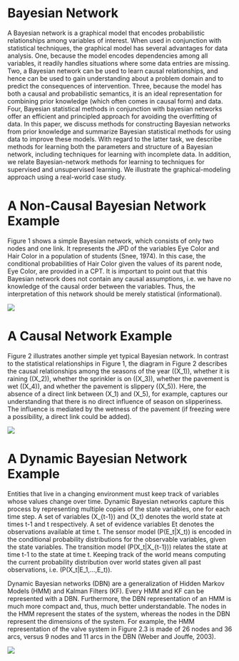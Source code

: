 # Bayesian Network

A Bayesian network is a graphical model that encodes probabilistic relationships among variables of interest. When used in conjunction with statistical techniques, the graphical model has several advantages for data analysis. One, because the model encodes dependencies among all variables, it readily handles situations where some data entries are missing. Two, a Bayesian network can be used to learn causal relationships, and hence can be used to gain understanding about a problem domain and to predict the consequences of intervention. Three, because the model has both a causal and probabilistic semantics, it is an ideal representation for combining prior knowledge (which often comes in causal form) and data. Four, Bayesian statistical methods in conjunction with bayesian networks offer an efficient and principled approach for avoiding the overfitting of data. In this paper, we discuss methods for constructing Bayesian networks from prior knowledge and summarize Bayesian statistical methods for using data to improve these models. With regard to the latter task, we describe methods for learning both the parameters and structure of a Bayesian network, including techniques for learning with incomplete data. In addition, we relate Bayesian-network methods for learning to techniques for supervised and unsupervised learning. We illustrate the graphical-modeling approach using a real-world case study.


# A Non-Causal Bayesian Network Example

Figure 1 shows a simple Bayesian network, which consists of only two nodes and one link. It represents the JPD of the variables Eye Color and Hair Color in a population of students (Snee, 1974). In this case, the conditional probabilities of Hair Color given the values of its parent node, Eye Color, are provided in a CPT. It is important to point out that this Bayesian network does not contain any causal assumptions, i.e. we have no knowledge of the causal order between the variables. Thus, the interpretation of this network should be merely statistical (informational).

![](http://www.bayesia.com/hs-fs/hubfs/Bayesian_Networks/Fig_2_1.png?t=1501100948045&width=400&height=360&name=Fig_2_1.png)

# A Causal Network Example

Figure 2 illustrates another simple yet typical Bayesian network. In contrast to the statistical relationships in Figure 1, the diagram in Figure 2 describes the causal relationships among the seasons of the year (\(X_1\)), whether it is raining (\(X_2\)), whether the sprinkler is on (\(X_3\)), whether the pavement is wet (\(X_4\)), and whether the pavement is slippery (\(X_5\)). Here, the absence of a direct link between \(X_1\) and \(X_5\), for example, captures our understanding that there is no direct influence of season on slipperiness. The influence is mediated by the wetness of the pavement (if freezing were a possibility, a direct link could be added). 

![](http://www.bayesia.com/hs-fs/hubfs/Bayesian_Networks/Fig_2_2_Sprinkler.png?t=1501100948045&width=300&height=417&name=Fig_2_2_Sprinkler.png)

# A Dynamic Bayesian Network Example

Entities that live in a changing environment must keep track of variables whose values change over time. Dynamic Bayesian networks capture this process by representing multiple copies of the state variables, one for each time step. A set of variables \(X_{t-1}\) and \(X_t\) denotes the world state at times t-1 and t respectively. A set of evidence variables Et denotes the observations available at time t. The sensor model \(P(E_t|X_t)\) is encoded in the conditional probability distributions for the observable variables, given the state variables. The transition model \(P(X_t|X_{t-1})\) relates the state at time t-1 to the state at time t. Keeping track of the world means computing the current probability distribution over world states given all past observations, i.e. \(P(X_t|E_1,…,E_t)\).

Dynamic Bayesian networks (DBN) are a generalization of Hidden Markov Models (HMM) and Kalman Filters (KF). Every HMM and KF can be represented with a DBN. Furthermore, the DBN representation of an HMM is much more compact and, thus, much better understandable. The nodes in the HMM represent the states of the system, whereas the nodes in the DBN represent the dimensions of the system. For example, the HMM representation of the valve system in Figure 2.3 is made of 26 nodes and 36 arcs, versus 9 nodes and 11 arcs in the DBN (Weber and Jouffe, 2003).

![](http://www.bayesia.com/hubfs/Bayesian_Networks/Fig_2_3_Valve.svg?t=1501100948045)
